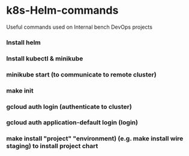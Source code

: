 # k8s-Helm-commands
Useful commands used on Internal bench DevOps projects

### Install helm
### Install kubectl & minikube
### minikube start (to communicate to remote cluster)
### make init
### gcloud auth login (authenticate to cluster)
### gcloud auth application-default login (login)
### make install "project" "environment) (e.g. make install wire staging) to install project chart
